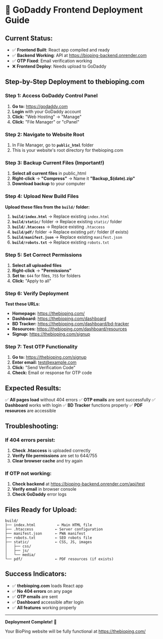 # 🚀 GoDaddy Frontend Deployment Guide

## **Current Status:**
- ✅ **Frontend Built**: React app compiled and ready
- ✅ **Backend Working**: API at https://bioping-backend.onrender.com
- ✅ **OTP Fixed**: Email verification working
- ❌ **Frontend Deploy**: Needs upload to GoDaddy

## **Step-by-Step Deployment to thebioping.com**

### **Step 1: Access GoDaddy Control Panel**

1. **Go to:** https://godaddy.com
2. **Login** with your GoDaddy account
3. **Click:** "Web Hosting" → "Manage"
4. **Click:** "File Manager" or "cPanel"

### **Step 2: Navigate to Website Root**

1. In File Manager, go to **`public_html`** folder
2. This is your website's root directory for thebioping.com

### **Step 3: Backup Current Files (Important!)**

1. **Select all current files** in public_html
2. **Right-click** → **"Compress"** → Name it **"Backup_$(date).zip"**
3. **Download backup** to your computer

### **Step 4: Upload New Build Files**

**Upload these files from the `build/` folder:**

1. **`build/index.html`** → Replace existing `index.html`
2. **`build/static/`** folder → Replace existing `static/` folder
3. **`build/.htaccess`** → Replace existing `.htaccess`
4. **`build/pdf/`** folder → Replace existing `pdf/` folder (if exists)
5. **`build/manifest.json`** → Replace existing `manifest.json`
6. **`build/robots.txt`** → Replace existing `robots.txt`

### **Step 5: Set Correct Permissions**

1. **Select all uploaded files**
2. **Right-click** → **"Permissions"**
3. **Set to:** `644` for files, `755` for folders
4. **Click:** "Apply to all"

### **Step 6: Verify Deployment**

**Test these URLs:**
- **Homepage:** https://thebioping.com/
- **Dashboard:** https://thebioping.com/dashboard
- **BD Tracker:** https://thebioping.com/dashboard/bd-tracker
- **Resources:** https://thebioping.com/dashboard/resources
- **Signup:** https://thebioping.com/signup

### **Step 7: Test OTP Functionality**

1. **Go to:** https://thebioping.com/signup
2. **Enter email:** test@example.com
3. **Click:** "Send Verification Code"
4. **Check:** Email or response for OTP code

## **Expected Results:**

✅ **All pages load** without 404 errors
✅ **OTP emails** are sent successfully
✅ **Dashboard** works with login
✅ **BD Tracker** functions properly
✅ **PDF resources** are accessible

## **Troubleshooting:**

### **If 404 errors persist:**
1. **Check .htaccess** is uploaded correctly
2. **Verify file permissions** are set to 644/755
3. **Clear browser cache** and try again

### **If OTP not working:**
1. **Check backend** at https://bioping-backend.onrender.com/api/test
2. **Verify email** in browser console
3. **Check GoDaddy** error logs

## **Files Ready for Upload:**

```
build/
├── index.html          ← Main HTML file
├── .htaccess          ← Server configuration
├── manifest.json      ← PWA manifest
├── robots.txt         ← SEO robots file
├── static/            ← CSS, JS, images
│   ├── css/
│   ├── js/
│   └── media/
└── pdf/               ← PDF resources (if exists)
```

## **Success Indicators:**

- ✅ **thebioping.com** loads React app
- ✅ **No 404 errors** on any page
- ✅ **OTP emails** are sent
- ✅ **Dashboard** accessible after login
- ✅ **All features** working properly

---

**Deployment Complete!** 🎉

Your BioPing website will be fully functional at https://thebioping.com/
